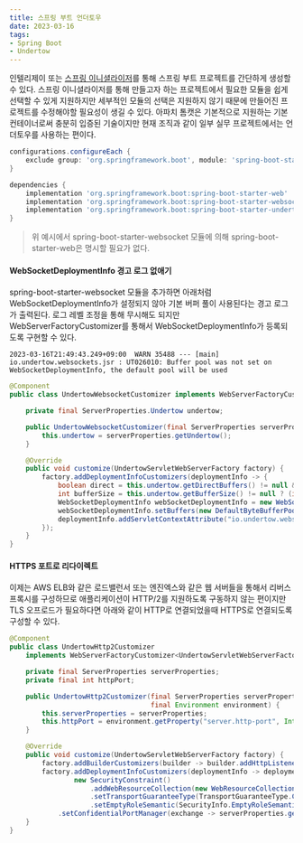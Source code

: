 ```yaml
---
title: 스프링 부트 언더토우
date: 2023-03-16
tags:
- Spring Boot
- Undertow
---
```


인텔리제이 또는 [스프링 이니셜라이저](https://start.spring.io/)를 통해 스프링 부트 프로젝트를 간단하게 생성할 수 있다. 스프링 이니셜라이저를 통해 만들고자 하는 프로젝트에서 필요한 모듈을 쉽게 선택할 수 있게 지원하지만 세부적인 모듈의 선택은 지원하지 않기 때문에 만들어진 프로젝트를 수정해야할 필요성이 생길 수 있다. 아파치 톰캣은 기본적으로 지원하는 기본 컨테이너로써 충분히 입증된 기술이지만 현재 조직과 같이 일부 실무 프로젝트에서는 언더토우를 사용하는 편이다.

``` groovy build.gradle
configurations.configureEach {
    exclude group: 'org.springframework.boot', module: 'spring-boot-starter-tomcat'
}

dependencies {
    implementation 'org.springframework.boot:spring-boot-starter-web'
    implementation 'org.springframework.boot:spring-boot-starter-websocket'
    implementation 'org.springframework.boot:spring-boot-starter-undertow'
}
```

> 위 예시에서 spring-boot-starter-websocket 모듈에 의해 spring-boot-starter-web은 명시할 필요가 없다.

#### WebSocketDeploymentInfo 경고 로그 없애기
spring-boot-starter-websocket 모듈을 추가하면 아래처럼 WebSocketDeploymentInfo가 설정되지 않아 기본 버퍼 풀이 사용된다는 경고 로그가 출력된다. 로그 레벨 조정을 통해 무시해도 되지만 WebServerFactoryCustomizer를 통해서 WebSocketDeploymentInfo가 등록되도록 구현할 수 있다.

```
2023-03-16T21:49:43.249+09:00  WARN 35488 --- [main] io.undertow.websockets.jsr : UT026010: Buffer pool was not set on WebSocketDeploymentInfo, the default pool will be used
```

```java UndertowWebsocketCustomizer
@Component
public class UndertowWebsocketCustomizer implements WebServerFactoryCustomizer<UndertowServletWebServerFactory> {

    private final ServerProperties.Undertow undertow;

    public UndertowWebsocketCustomizer(final ServerProperties serverProperties) {
        this.undertow = serverProperties.getUndertow();
    }

    @Override
    public void customize(UndertowServletWebServerFactory factory) {
        factory.addDeploymentInfoCustomizers(deploymentInfo -> {
            boolean direct = this.undertow.getDirectBuffers() != null && this.undertow.getDirectBuffers();
            int bufferSize = this.undertow.getBufferSize() != null ? (int) this.undertow.getBufferSize().toBytes() : 1024;
            WebSocketDeploymentInfo webSocketDeploymentInfo = new WebSocketDeploymentInfo();
            webSocketDeploymentInfo.setBuffers(new DefaultByteBufferPool(direct, bufferSize));
            deploymentInfo.addServletContextAttribute("io.undertow.websockets.jsr.WebSocketDeploymentInfo", webSocketDeploymentInfo);
        });
    }
}
```

#### HTTPS 포트로 리다이렉트
이제는 AWS ELB와 같은 로드밸런서 또는 엔진엑스와 같은 웹 서버들을 통해서 리버스 프록시를 구성하므로 애플리케이션이 HTTP/2를 지원하도록 구동하지 않는 편이지만 TLS 오프로드가 필요하다면 아래와 같이 HTTP로 연결되었을때 HTTPS로 연결되도록 구성할 수 있다.

```java UndertowHttp2Customizer
@Component
public class UndertowHttp2Customizer
    implements WebServerFactoryCustomizer<UndertowServletWebServerFactory> {

    private final ServerProperties serverProperties;
    private final int httpPort;

    public UndertowHttp2Customizer(final ServerProperties serverProperties,
                                   final Environment environment) {
        this.serverProperties = serverProperties;
        this.httpPort = environment.getProperty("server.http-port", Integer.class, 8080);
    }

    @Override
    public void customize(UndertowServletWebServerFactory factory) {
        factory.addBuilderCustomizers(builder -> builder.addHttpListener(this.httpPort, "0.0.0.0"));
        factory.addDeploymentInfoCustomizers(deploymentInfo -> deploymentInfo.addSecurityConstraint(
                new SecurityConstraint()
                    .addWebResourceCollection(new WebResourceCollection().addUrlPattern("/*"))
                    .setTransportGuaranteeType(TransportGuaranteeType.CONFIDENTIAL)
                    .setEmptyRoleSemantic(SecurityInfo.EmptyRoleSemantic.PERMIT))
            .setConfidentialPortManager(exchange -> serverProperties.getPort()));
    }
}
```

